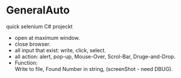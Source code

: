 # GeneralAuto
quick selenium C# projeckt

  * open at maximum window.
  * close browser.
  * all input that exist: 
                          write, 
                          click, 
                          select.
  * all action:
                          alert,
                          pop-up,
                          Mouse-Over, 
                          Scrol-Bar,
                          Druge-and-Drop.
* Function:               
                          Write to file,
                          Found Number in string,
                          (screenShot - need DBUG).

